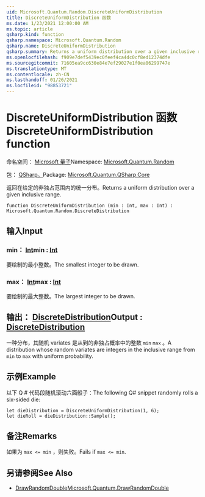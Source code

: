```yaml
---
uid: Microsoft.Quantum.Random.DiscreteUniformDistribution
title: DiscreteUniformDistribution 函数
ms.date: 1/23/2021 12:00:00 AM
ms.topic: article
qsharp.kind: function
qsharp.namespace: Microsoft.Quantum.Random
qsharp.name: DiscreteUniformDistribution
qsharp.summary: Returns a uniform distribution over a given inclusive range.
ms.openlocfilehash: f909e7def5439ec0feef4ca4dc0cf8ed12374dfe
ms.sourcegitcommit: 71605ea9cc630e84e7ef29027e1f0ea06299747e
ms.translationtype: MT
ms.contentlocale: zh-CN
ms.lasthandoff: 01/26/2021
ms.locfileid: "98853721"
---
```

# <a name="discreteuniformdistribution-function"></a><span data-ttu-id="1d441-102">DiscreteUniformDistribution 函数</span><span class="sxs-lookup"><span data-stu-id="1d441-102">DiscreteUniformDistribution function</span></span>

<span data-ttu-id="1d441-103">命名空间： [Microsoft 量子](xref:Microsoft.Quantum.Random)</span><span class="sxs-lookup"><span data-stu-id="1d441-103">Namespace: [Microsoft.Quantum.Random](xref:Microsoft.Quantum.Random)</span></span>

<span data-ttu-id="1d441-104">包： [QSharp。](https://nuget.org/packages/Microsoft.Quantum.QSharp.Core)</span><span class="sxs-lookup"><span data-stu-id="1d441-104">Package: [Microsoft.Quantum.QSharp.Core](https://nuget.org/packages/Microsoft.Quantum.QSharp.Core)</span></span>


<span data-ttu-id="1d441-105">返回在给定的非独占范围内的统一分布。</span><span class="sxs-lookup"><span data-stu-id="1d441-105">Returns a uniform distribution over a given inclusive range.</span></span>

```qsharp
function DiscreteUniformDistribution (min : Int, max : Int) : Microsoft.Quantum.Random.DiscreteDistribution
```


## <a name="input"></a><span data-ttu-id="1d441-106">输入</span><span class="sxs-lookup"><span data-stu-id="1d441-106">Input</span></span>

### <a name="min--int"></a><span data-ttu-id="1d441-107">min： [Int](xref:microsoft.quantum.lang-ref.int)</span><span class="sxs-lookup"><span data-stu-id="1d441-107">min : [Int](xref:microsoft.quantum.lang-ref.int)</span></span>

<span data-ttu-id="1d441-108">要绘制的最小整数。</span><span class="sxs-lookup"><span data-stu-id="1d441-108">The smallest integer to be drawn.</span></span>


### <a name="max--int"></a><span data-ttu-id="1d441-109">max： [Int](xref:microsoft.quantum.lang-ref.int)</span><span class="sxs-lookup"><span data-stu-id="1d441-109">max : [Int](xref:microsoft.quantum.lang-ref.int)</span></span>

<span data-ttu-id="1d441-110">要绘制的最大整数。</span><span class="sxs-lookup"><span data-stu-id="1d441-110">The largest integer to be drawn.</span></span>



## <a name="output--discretedistribution"></a><span data-ttu-id="1d441-111">输出： [DiscreteDistribution](xref:Microsoft.Quantum.Random.DiscreteDistribution)</span><span class="sxs-lookup"><span data-stu-id="1d441-111">Output : [DiscreteDistribution](xref:Microsoft.Quantum.Random.DiscreteDistribution)</span></span>

<span data-ttu-id="1d441-112">一种分布，其随机 variates 是从到的非独占概率中的整数 `min` `max` 。</span><span class="sxs-lookup"><span data-stu-id="1d441-112">A distribution whose random variates are integers in the inclusive range from `min` to `max` with uniform probability.</span></span>

## <a name="example"></a><span data-ttu-id="1d441-113">示例</span><span class="sxs-lookup"><span data-stu-id="1d441-113">Example</span></span>

<span data-ttu-id="1d441-114">以下 Q # 代码段随机滚动六面骰子：</span><span class="sxs-lookup"><span data-stu-id="1d441-114">The following Q# snippet randomly rolls a six-sided die:</span></span>

```qsharp
let dieDistribution = DiscreteUniformDistribution(1, 6);
let dieRoll = dieDistribution::Sample();
```

## <a name="remarks"></a><span data-ttu-id="1d441-115">备注</span><span class="sxs-lookup"><span data-stu-id="1d441-115">Remarks</span></span>

<span data-ttu-id="1d441-116">如果为 `max <= min` ，则失败。</span><span class="sxs-lookup"><span data-stu-id="1d441-116">Fails if `max <= min`.</span></span>

## <a name="see-also"></a><span data-ttu-id="1d441-117">另请参阅</span><span class="sxs-lookup"><span data-stu-id="1d441-117">See Also</span></span>

- [<span data-ttu-id="1d441-118">DrawRandomDouble</span><span class="sxs-lookup"><span data-stu-id="1d441-118">Microsoft.Quantum.DrawRandomDouble</span></span>](xref:Microsoft.Quantum.DrawRandomDouble)